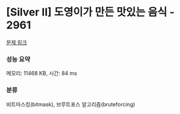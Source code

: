 # [Silver II] 도영이가 만든 맛있는 음식 - 2961 

[문제 링크](https://www.acmicpc.net/problem/2961) 

### 성능 요약

메모리: 11468 KB, 시간: 84 ms

### 분류

비트마스킹(bitmask), 브루트포스 알고리즘(bruteforcing)

